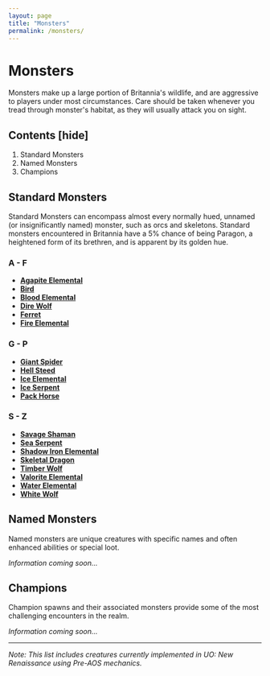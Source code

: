 ```yaml
---
layout: page
title: "Monsters"
permalink: /monsters/
---
```


# Monsters

Monsters make up a large portion of Britannia's wildlife, and are aggressive to players under most circumstances. Care should be taken whenever you tread through monster's habitat, as they will usually attack you on sight.

## Contents [hide]
1. Standard Monsters
2. Named Monsters  
3. Champions

## Standard Monsters

Standard Monsters can encompass almost every normally hued, unnamed (or insignificantly named) monster, such as orcs and skeletons. Standard monsters encountered in Britannia have a 5% chance of being Paragon, a heightened form of its brethren, and is apparent by its golden hue.

### A - F
- **[Agapite Elemental](agapite-elemental.html)**  
- **[Bird](bird.html)**  
- **[Blood Elemental](blood-elemental.html)**  
- **[Dire Wolf](dire-wolf.html)**  
- **[Ferret](ferret.html)**  
- **[Fire Elemental](fire-elemental.html)**  

### G - P
- **[Giant Spider](giant-spider.html)**  
- **[Hell Steed](hell-steed.html)**  
- **[Ice Elemental](ice-elemental.html)**  
- **[Ice Serpent](ice-serpent.html)**  
- **[Pack Horse](pack-horse.html)**  

### S - Z
- **[Savage Shaman](savage-shaman.html)**  
- **[Sea Serpent](sea-serpent.html)**  
- **[Shadow Iron Elemental](shadow-iron-elemental.html)**  
- **[Skeletal Dragon](skeletal-dragon.html)**  
- **[Timber Wolf](timber-wolf.html)**  
- **[Valorite Elemental](valorite-elemental.html)**  
- **[Water Elemental](water-elemental.html)**  
- **[White Wolf](white-wolf.html)**  

## Named Monsters

Named monsters are unique creatures with specific names and often enhanced abilities or special loot.

*Information coming soon...*

## Champions

Champion spawns and their associated monsters provide some of the most challenging encounters in the realm.

*Information coming soon...*

---

*Note: This list includes creatures currently implemented in UO: New Renaissance using Pre-AOS mechanics.*